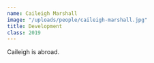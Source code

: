 ```yaml
---
name: Caileigh Marshall
image: "/uploads/people/caileigh-marshall.jpg"
title: Development
class: 2019
---
```


Caileigh is abroad.
